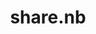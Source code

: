 ---
title: share.nb
slug: sharenb
icon: 
description: How to setup a listening Handshake node on AWS/Google Cloud
offline: true
handshake: true
url: http://share.nb/
docs: 
repo: https://github.com/handshake-enthusiast/handshake-enthusiast
owner: 
priority: 1
---